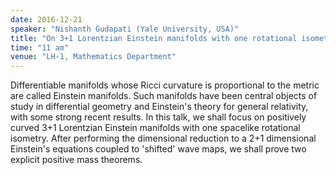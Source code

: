 ```yaml
---
date: 2016-12-21
speaker: "Nishanth Gudapati (Yale University, USA)"
title: "On 3+1 Lorentzian Einstein manifolds with one rotational isometry."
time: "11 am" 
venue: "LH-1, Mathematics Department"
---
```

Differentiable manifolds whose Ricci curvature is proportional to the metric are called Einstein manifolds.
Such manifolds have been central objects of study in differential geometry and Einstein's theory for general
relativity, with some strong recent results. In this talk, we shall focus on positively curved 3+1 Lorentzian
Einstein manifolds with one spacelike rotational isometry. After performing the dimensional reduction to a
2+1 dimensional Einstein's equations coupled to 'shifted' wave maps, we shall prove two explicit positive
mass theorems.
